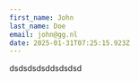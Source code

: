 ```yaml
---
first_name: John
last_name: Doe
email: john@gg.nl
date: 2025-01-31T07:25:15.923Z
---
```


dsdsdsdsddsdsdsd
